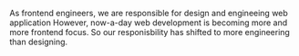  As frontend engineers, we are responsible for design and engineeing web application
 However, now-a-day web development is becoming more and more frontend focus.
 So our responisbility has shifted to more engineering than designing.
